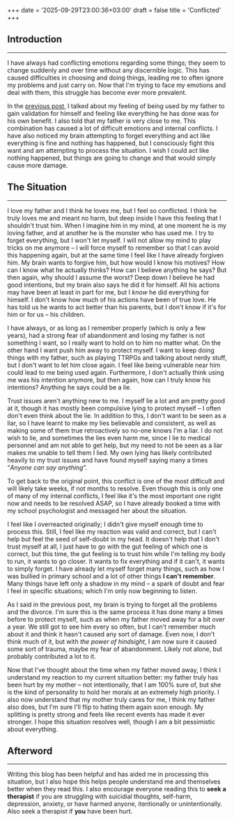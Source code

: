 +++
date = '2025-09-29T23:00:36+03:00'
draft = false
title = 'Conflicted'
+++
## Introduction
---
I have always had conflicting emotions regarding some things; they seem to change suddenly and over time without any discernible logic. This has caused difficulties in choosing and doing things, leading me to often ignore my problems and just carry on. Now that I'm trying to face my emotions and deal with them, this struggle has become ever more prevalent.

In the [previous post](https://blog.katvef.fi/posts/used/), I talked about my feeling of being used by my father to gain validation for himself and feeling like everything he has done was for his own benefit. I also told that my father is very close to me. This combination has caused a lot of difficult emotions and internal conflicts. I have also noticed my brain attempting to forget everything and act like everything is fine and nothing has happened, but I consciously fight this want and am attempting to process the situation. I wish I could act like nothing happened, but things are going to change and that would simply cause more damage.


## The Situation
---
I love my father and I think he loves me, but I feel so conflicted. I think he truly loves me and meant no harm, but deep inside I have this feeling that I shouldn't trust him. When I imagine him in my mind, at one moment he is my loving father, and at another he is the monster who has used me. I try to forget everything, but I won't let myself. I will not allow my mind to play tricks on me anymore – I will force myself to remember so that I can avoid this happening again, but at the same time I feel like I have already forgiven him. My brain wants to forgive him, but how would I know his motives? How can I know what he actually thinks? How can I believe anything he says? But then again, why should I assume the worst? Deep down I believe he had good intentions, but my brain also says he did it for himself. All his actions may have been at least in part for me, but I *know* he did everything for himself. I don't know how much of his actions have been of true love. He has told us he wants to act better than his parents, but I don't know if it's for him or for us – his children.

I have always, or as long as I remember properly (which is only a few years), had a strong fear of abandonment and losing my father is not something I want, so I really want to hold on to him no matter what. On the other hand I want push him away to protect myself. I want to keep doing things with my father, such as playing TTRPGs and talking about nerdy stuff, but I don't want to let him close again. I feel like being vulnerable near him could lead to me being used again. Furthermore, I don't actually think using me was his intention anymore, but then again, how can I truly know his intentions? Anything he says could be a lie.

Trust issues aren't anything new to me. I myself lie a lot and am pretty good at it, though it has mostly been compulsive lying to protect myself – I often don't even think about the lie. In addition to this, I don't want to be seen as a liar, so I have learnt to make my lies believable and consistent, as well as making some of them true retroactively so no-one knows I'm a liar. I do not wish to lie, and sometimes the lies even harm me, since I lie to medical personnel and am not able to get help, but my need to not be seen as a liar makes me unable to tell them I lied. My own lying has likely contributed heavily to my trust issues and have found myself saying many a times “*Anyone can say anything*”.

To get back to the original point, this conflict is one of the most difficult and will likely take weeks, if not months to resolve. Even though this is only one of many of my internal conflicts, I feel like it's the most important one right now and needs to be resolved ASAP, so I have already booked a time with my school psychologist and messaged her about the situation.

I feel like I overreacted originally; I didn't give myself enough time to process this. Still, I feel like my reaction was valid and correct, but I can't help but feel the seed of self-doubt in my head. It doesn't help that I don't trust myself at all, I just have to go with the gut feeling of which one is correct, but this time, the gut feeling is to trust him while I'm telling my body to run, it wants to go closer. It wants to fix everything and if it can't, it wants to simply forget. I have already let myself forget many things, such as how I was bullied in primary school and a lot of other things **I can't remember**. Many things have left only a shadow in my mind – a spark of doubt and fear I feel in specific situations; which I'm only now beginning to listen.

As I said in the previous post, my brain is trying to forget all the problems and the divorce. I'm sure this is the same process it has done many a times before to protect myself, such as when my father moved away for a bit over a year. We still got to see him every so often, but I can't remember much about it and think it hasn't caused any sort of damage. Even now, I don't think much of it, but with *the power of hindsight*, I am now sure it caused some sort of trauma, maybe my fear of abandonment. Likely not alone, but probably contributed a lot to it.

Now that I've thought about the time when my father moved away, I think I understand my reaction to my current situation better: my father truly has been hurt by my mother – not intentionally, that I am 100% sure of, but she is the kind of personality to hold her morals at an extremely high priority. I also now understand that my mother truly cares for me, I think my father also does, but I'm sure I'll flip to hating them again soon enough. My splitting is pretty strong and feels like recent events has made it ever stronger. I hope this situation resolves well, though I am a bit pessimistic about everything.


## Afterword
---
Writing this blog has been helpful and has aided me in processing this situation, but I also hope this helps people understand me and themselves better when they read this. I also encourage everyone reading this to **seek a therapist** if you are struggling with suicidial thoughts, self-harm, depression, anxiety, or have harmed anyone, itentionally or unintentionally. Also seek a therapist if **you** have been hurt.
